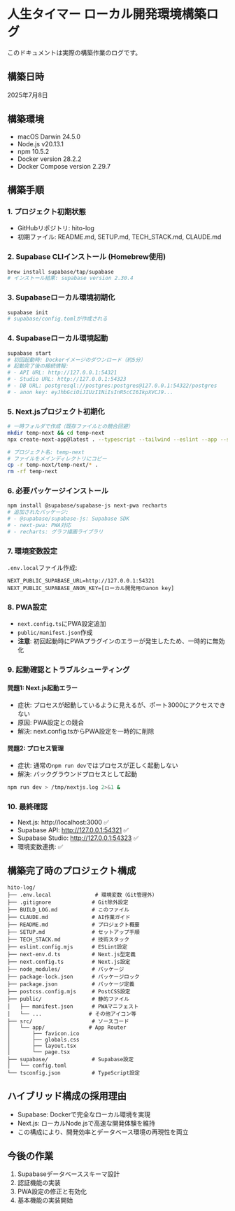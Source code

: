 # 人生タイマー ローカル開発環境構築ログ

このドキュメントは実際の構築作業のログです。

## 構築日時
2025年7月8日

## 構築環境
- macOS Darwin 24.5.0
- Node.js v20.13.1
- npm 10.5.2
- Docker version 28.2.2
- Docker Compose version 2.29.7

## 構築手順

### 1. プロジェクト初期状態
- GitHubリポジトリ: hito-log
- 初期ファイル: README.md, SETUP.md, TECH_STACK.md, CLAUDE.md

### 2. Supabase CLIインストール (Homebrew使用)
```bash
brew install supabase/tap/supabase
# インストール結果: supabase version 2.30.4
```

### 3. Supabaseローカル環境初期化
```bash
supabase init
# supabase/config.tomlが作成される
```

### 4. Supabaseローカル環境起動
```bash
supabase start
# 初回起動時: Dockerイメージのダウンロード（約5分）
# 起動完了後の接続情報:
# - API URL: http://127.0.0.1:54321
# - Studio URL: http://127.0.0.1:54323
# - DB URL: postgresql://postgres:postgres@127.0.0.1:54322/postgres
# - anon key: eyJhbGciOiJIUzI1NiIsInR5cCI6IkpXVCJ9...
```

### 5. Next.jsプロジェクト初期化
```bash
# 一時フォルダで作成（既存ファイルとの競合回避）
mkdir temp-next && cd temp-next
npx create-next-app@latest . --typescript --tailwind --eslint --app --src-dir --import-alias "@/*" --no-turbopack

# プロジェクト名: temp-next
# ファイルをメインディレクトリにコピー
cp -r temp-next/temp-next/* .
rm -rf temp-next
```

### 6. 必要パッケージインストール
```bash
npm install @supabase/supabase-js next-pwa recharts
# 追加されたパッケージ:
# - @supabase/supabase-js: Supabase SDK
# - next-pwa: PWA対応
# - recharts: グラフ描画ライブラリ
```

### 7. 環境変数設定
`.env.local`ファイル作成:
```env
NEXT_PUBLIC_SUPABASE_URL=http://127.0.0.1:54321
NEXT_PUBLIC_SUPABASE_ANON_KEY=[ローカル開発用のanon key]
```

### 8. PWA設定
- `next.config.ts`にPWA設定追加
- `public/manifest.json`作成
- **注意**: 初回起動時にPWAプラグインのエラーが発生したため、一時的に無効化

### 9. 起動確認とトラブルシューティング

#### 問題1: Next.js起動エラー
- 症状: プロセスが起動しているように見えるが、ポート3000にアクセスできない
- 原因: PWA設定との競合
- 解決: next.config.tsからPWA設定を一時的に削除

#### 問題2: プロセス管理
- 症状: 通常の`npm run dev`ではプロセスが正しく起動しない
- 解決: バックグラウンドプロセスとして起動
```bash
npm run dev > /tmp/nextjs.log 2>&1 &
```

### 10. 最終確認
- Next.js: http://localhost:3000 ✅
- Supabase API: http://127.0.0.1:54321 ✅
- Supabase Studio: http://127.0.0.1:54323 ✅
- 環境変数連携: ✅

## 構築完了時のプロジェクト構成
```
hito-log/
├── .env.local              # 環境変数（Git管理外）
├── .gitignore             # Git除外設定
├── BUILD_LOG.md           # このファイル
├── CLAUDE.md              # AI作業ガイド
├── README.md              # プロジェクト概要
├── SETUP.md               # セットアップ手順
├── TECH_STACK.md          # 技術スタック
├── eslint.config.mjs      # ESLint設定
├── next-env.d.ts          # Next.js型定義
├── next.config.ts         # Next.js設定
├── node_modules/          # パッケージ
├── package-lock.json      # パッケージロック
├── package.json           # パッケージ定義
├── postcss.config.mjs     # PostCSS設定
├── public/                # 静的ファイル
│   ├── manifest.json      # PWAマニフェスト
│   └── ...               # その他アイコン等
├── src/                   # ソースコード
│   └── app/              # App Router
│       ├── favicon.ico
│       ├── globals.css
│       ├── layout.tsx
│       └── page.tsx
├── supabase/              # Supabase設定
│   └── config.toml
└── tsconfig.json          # TypeScript設定
```

## ハイブリッド構成の採用理由
- Supabase: Dockerで完全なローカル環境を実現
- Next.js: ローカルNode.jsで高速な開発体験を維持
- この構成により、開発効率とデータベース環境の再現性を両立

## 今後の作業
1. Supabaseデータベーススキーマ設計
2. 認証機能の実装
3. PWA設定の修正と有効化
4. 基本機能の実装開始